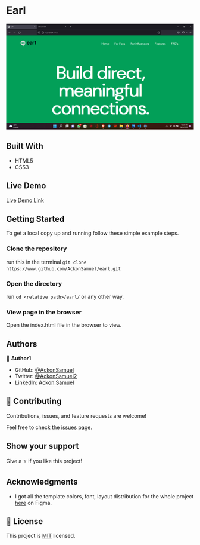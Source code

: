 

# Earl

> 

![screenshot](./app_screenshot.png)


## Built With

- HTML5
- CSS3

## Live Demo

[Live Demo Link](https://deploy-preview-2--cerulean-gelato-2bc2d4.netlify.app/)


## Getting Started

To get a local copy up and running follow these simple example steps.

### Clone the repository
run this in the terminal `git clone https://www.github.com/AckonSamuel/earl.git`

### Open the directory 
run `cd <relative path>/earl/` or any other way.

### View page in the browser
Open the index.html file in the browser to view.


## Authors

👤 **Author1**

- GitHub: [@AckonSamuel](https://github.com/AckonSamuel)
- Twitter: [@AckonSamuel2](https://twitter.com/AckonSamuel2)
- LinkedIn: [Ackon Samuel](https://linkedin.com/in/samuel-yaw-ackon/)

## 🤝 Contributing

Contributions, issues, and feature requests are welcome!

Feel free to check the [issues page](../../issues/).

## Show your support

Give a ⭐️ if you like this project!

## Acknowledgments

- I got all the template colors, font, layout distribution for the whole project [here](https://www.figma.com/file/IuP65ODyCcBW6ACWDjElPG/Frontend-Challenge?node-id=0%3A1) on Figma.

## 📝 License

This project is [MIT](./MIT.md) licensed.
